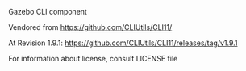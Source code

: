 Gazebo CLI component

Vendored from https://github.com/CLIUtils/CLI11/

At Revision 1.9.1: https://github.com/CLIUtils/CLI11/releases/tag/v1.9.1

For information about license, consult LICENSE file
